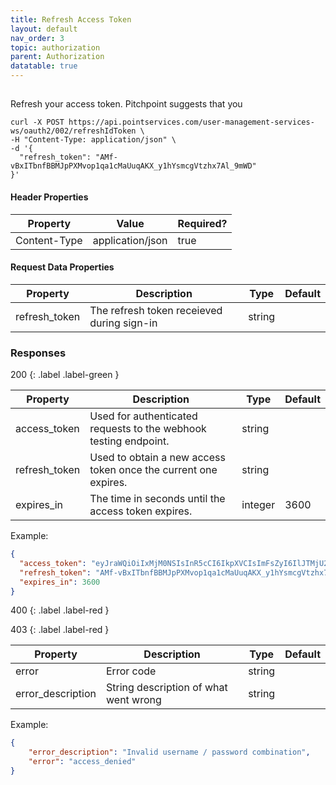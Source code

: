 ```yaml
---
title: Refresh Access Token
layout: default
nav_order: 3
topic: authorization
parent: Authorization
datatable: true
---
```

## 

Refresh your access token.  Pitchpoint suggests that you 

```shell
curl -X POST https://api.pointservices.com/user-management-services-ws/oauth2/002/refreshIdToken \
-H "Content-Type: application/json" \
-d '{
  "refresh_token": "AMf-vBxITbnfBBMJpPXMvop1qa1cMaUuqAKX_y1hYsmcgVtzhx7Al_9mWD"
}'
```

#### Header Properties
<div class="datatable-begin"></div>

| Property | Value            | Required? |
|----------|------------------|-----------|
| Content-Type | application/json | true      |

<div class="datatable-end"></div>


#### Request Data Properties
<div class="datatable-begin"></div>

| Property | Description                                | Type | Default |
|----------|--------------------------------------------|------|---------|
| refresh_token | The refresh token receieved during sign-in | string | |

<div class="datatable-end"></div>



### Responses

200
{: .label .label-green }

<div class="datatable-begin"></div>

| Property | Description | Type | Default |
|----------|-------------|------|---------|
| access_token | Used for authenticated requests to the webhook testing endpoint. | string | |
| refresh_token | Used to obtain a new access token once the current one expires. | string | |
| expires_in | The time in seconds until the access token expires. | integer | 3600 |

<div class="datatable-end"></div>

Example:
```json
{
  "access_token": "eyJraWQiOiIxMjM0NSIsInR5cCI6IkpXVCIsImFsZyI6IlJTMjU2In0.eyJhdWQiOiJ0ZXN0LXRlbmFudCIsInN1YiI6InhwcHN8MTIyMyIsImVtYWlsX3ZlcmlmaWVkIjp0cnVlLCJ1c2VyX2lkIjoiMTIyMyIsImF1dGhfdGltZSI6MTcwODcxNTYwMiwiaXNzIjoiaHR0cHM6XC9cL3NlY3VyZXRva2VuLmdvb2dsZS5jb21cL3Rlc3QtdGVuYW50IiwiZXhwIjoxNzA4NzE5LCJpYXQiOjE3MDg3MTUsImVtYWlsIjoidGVzdHVzZXJAdGVuYW50LmNvbSJ9.dGVzdA==",
  "refresh_token": "AMf-vBxITbnfBBMJpPXMvop1qa1cMaUuqAKX_y1hYsmcgVtzhx7Al_9mWD",
  "expires_in": 3600
}
```


400
{: .label .label-red }

403
{: .label .label-red }

<div class="datatable-begin"></div>

| Property | Description                           | Type | Default |
|----------|---------------------------------------|------|---------|
| error    | Error code                            | string | |
| error_description  | String description of what went wrong | string | |

<div class="datatable-end"></div>

Example:
```json
{
    "error_description": "Invalid username / password combination",
    "error": "access_denied"
}
```
